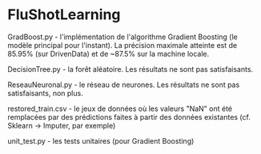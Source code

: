 # FluShotLearning

GradBoost.py - l'implémentation de l'algorithme Gradient Boosting (le modèle principal pour l'instant). La précision maximale atteinte est de 85.95% (sur DrivenData) et de ~87.5% sur la machine locale. 

DecisionTree.py - la forêt aléatoire. Les résultats ne sont pas satisfaisants. 

ReseauNeuronal.py - le réseau de neurones. Les résultats ne sont pas satisfaisants, non plus.


restored_train.csv - le jeux de données où les valeurs "NaN" ont été remplacées par des prédictions faites à partir des données existantes (cf. Sklearn -> Imputer, par exemple) 

unit_test.py - les tests unitaires (pour Gradient Boosting)
